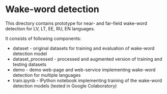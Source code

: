 # Wake-word detection

This directory contains prototype for near- and far-field wake-word detection for LV, LT, EE, RU, EN languages.

It consists of following components:
- dataset - original datasets for training and evaluation of wake-word detection model
- dataset\_processed - processed and augmented version of training and testing datasets
- demo - demo web-page and web-service implementing wake-word detection for multiple languages
- train.ipynb - IPython notebook implementing training of the wake-word detection models (tested in Google Colaboratory)

